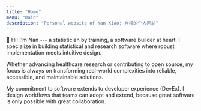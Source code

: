```yaml
---
title: "Home"
menu: "main"
description: "Personal website of Nan Xiao; 肖楠的个人网站"
---
```


👋 Hi! I'm Nan --- a statistician by training, a software builder at heart.
I specialize in building statistical and research software where
robust implementation meets intuitive design.

Whether advancing healthcare research or contributing to open source,
my focus is always on transforming real-world complexities into reliable,
accessible, and maintainable solutions.

My commitment to software extends to developer experience (DevEx).
I design workflows that teams can adopt and extend,
because great software is only possible with great collaboration.

<style>
.landing {
    color: #24292f;
    font-family: var(--tw-prose-font-sans-serif);
    font-feature-settings: normal;
    font-weight: 410;
    font-size: 1.125rem;
    font-variation-settings: "opsz" var(--inter-opsz-18-450);
    letter-spacing: var(--inter-ls-18-450);
}
</style>
